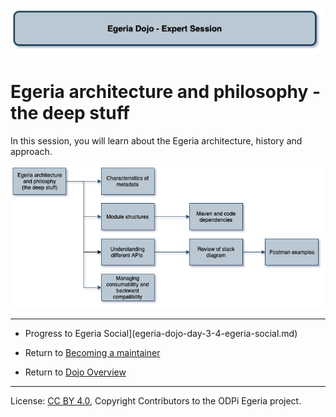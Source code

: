 <!-- SPDX-License-Identifier: CC-BY-4.0 -->
<!-- Copyright Contributors to the ODPi Egeria project 2020. -->

![Black - Expert sessions](egeria-dojo-session-coding-black-expert-session.png)

# Egeria architecture and philosophy - the deep stuff

In this session, you will learn about the Egeria architecture, history and approach.

![Egeria Architecture](egeria-dojo-day-3-3-egeria-architecture.png)



----
* Progress to Egeria Social](egeria-dojo-day-3-4-egeria-social.md)


* Return to [Becoming a maintainer](egeria-dojo-day-3-2-becoming-a-maintainer.md)
* Return to [Dojo Overview](.)

----
License: [CC BY 4.0](https://creativecommons.org/licenses/by/4.0/),
Copyright Contributors to the ODPi Egeria project.